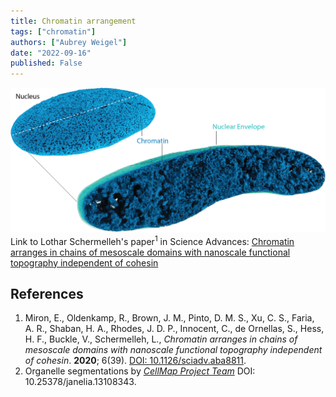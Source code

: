```yaml
---
title: Chromatin arrangement
tags: ["chromatin"]
authors: ["Aubrey Weigel"]
date: "2022-09-16"
published: False
---
```

![Chromatin](../assets/chromatin.png)
Link to Lothar Schermelleh's paper<sup>1</sup> in Science Advances: [Chromatin arranges in chains of mesoscale domains with nanoscale functional topography independent of cohesin](https://www.science.org/doi/10.1126/sciadv.aba8811)

## References
1. Miron, E., Oldenkamp, R., Brown, J. M., Pinto, D. M. S.,  Xu, C. S., Faria, A. R., Shaban, H. A., Rhodes, J. D. P., Innocent, C., de Ornellas, S., Hess, H. F., Buckle, V., Schermelleh, L., _Chromatin arranges in chains of mesoscale domains with nanoscale functional topography independent of cohesin_. **2020**; 6(39). [DOI: 10.1126/sciadv.aba8811](https://doi.org/10.1126/sciadv.aba8811).
2. Organelle segmentations by [_CellMap Project Team_](https://www.janelia.org/project-team/cellmap) DOI: 10.25378/janelia.13108343.
